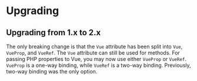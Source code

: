 # Upgrading

## Upgrading from 1.x to 2.x

The only breaking change is that the `Vue` attribute has been split into `Vue`, `VueProp`, and `VueRef`. The `Vue` attribute can still be used for methods. For passing PHP properties to Vue, you may now use either `VueProp` or `VueRef`. `VueProp` is a one-way binding, while `VueRef` is a two-way binding. Previously, two-way binding was the only option.